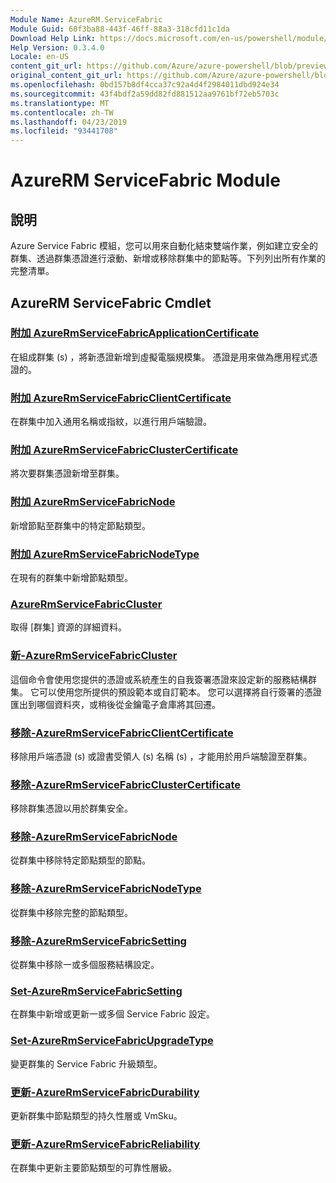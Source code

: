 ```yaml
---
Module Name: AzureRM.ServiceFabric
Module Guid: 60f3ba88-443f-46ff-88a3-318cfd11c1da
Download Help Link: https://docs.microsoft.com/en-us/powershell/module/azurerm.servicefabric
Help Version: 0.3.4.0
Locale: en-US
content_git_url: https://github.com/Azure/azure-powershell/blob/preview/src/ResourceManager/ServiceFabric/Commands.ServiceFabric/help/AzureRM.ServiceFabric.md
original_content_git_url: https://github.com/Azure/azure-powershell/blob/preview/src/ResourceManager/ServiceFabric/Commands.ServiceFabric/help/AzureRM.ServiceFabric.md
ms.openlocfilehash: 0bd157b8df4cca37c92a4d4f2984011dbd924e34
ms.sourcegitcommit: 43f4bdf2a59dd82fd881512aa9761bf72eb5703c
ms.translationtype: MT
ms.contentlocale: zh-TW
ms.lasthandoff: 04/23/2019
ms.locfileid: "93441708"
---
```

# AzureRM ServiceFabric Module
## 說明
Azure Service Fabric 模組，您可以用來自動化結束雙端作業，例如建立安全的群集、透過群集憑證進行滾動、新增或移除群集中的節點等。下列列出所有作業的完整清單。

## AzureRM ServiceFabric Cmdlet
### [附加 AzureRmServiceFabricApplicationCertificate](Add-AzureRmServiceFabricApplicationCertificate.md)
在組成群集 (s) ，將新憑證新增到虛擬電腦規模集。 憑證是用來做為應用程式憑證的。

### [附加 AzureRmServiceFabricClientCertificate](Add-AzureRmServiceFabricClientCertificate.md)
在群集中加入通用名稱或指紋，以進行用戶端驗證。

### [附加 AzureRmServiceFabricClusterCertificate](Add-AzureRmServiceFabricClusterCertificate.md)
將次要群集憑證新增至群集。

### [附加 AzureRmServiceFabricNode](Add-AzureRmServiceFabricNode.md)
新增節點至群集中的特定節點類型。

### [附加 AzureRmServiceFabricNodeType](Add-AzureRmServiceFabricNodeType.md)
在現有的群集中新增節點類型。

### [AzureRmServiceFabricCluster](Get-AzureRmServiceFabricCluster.md)
取得 [群集] 資源的詳細資料。

### [新-AzureRmServiceFabricCluster](New-AzureRmServiceFabricCluster.md)
這個命令會使用您提供的憑證或系統產生的自我簽署憑證來設定新的服務結構群集。 它可以使用您所提供的預設範本或自訂範本。 您可以選擇將自行簽署的憑證匯出到哪個資料夾，或稍後從金鑰電子倉庫將其回遷。 

### [移除-AzureRmServiceFabricClientCertificate](Remove-AzureRmServiceFabricClientCertificate.md)
移除用戶端憑證 (s) 或證書受領人 (s) 名稱 (s) ，才能用於用戶端驗證至群集。

### [移除-AzureRmServiceFabricClusterCertificate](Remove-AzureRmServiceFabricClusterCertificate.md)
移除群集憑證以用於群集安全。

### [移除-AzureRmServiceFabricNode](Remove-AzureRmServiceFabricNode.md)
從群集中移除特定節點類型的節點。

### [移除-AzureRmServiceFabricNodeType](Remove-AzureRmServiceFabricNodeType.md)
從群集中移除完整的節點類型。

### [移除-AzureRmServiceFabricSetting](Remove-AzureRmServiceFabricSetting.md)
從群集中移除一或多個服務結構設定。

### [Set-AzureRmServiceFabricSetting](Set-AzureRmServiceFabricSetting.md)
在群集中新增或更新一或多個 Service Fabric 設定。

### [Set-AzureRmServiceFabricUpgradeType](Set-AzureRmServiceFabricUpgradeType.md)
變更群集的 Service Fabric 升級類型。

### [更新-AzureRmServiceFabricDurability](Update-AzureRmServiceFabricDurability.md)
更新群集中節點類型的持久性層或 VmSku。

### [更新-AzureRmServiceFabricReliability](Update-AzureRmServiceFabricReliability.md)
在群集中更新主要節點類型的可靠性層級。

